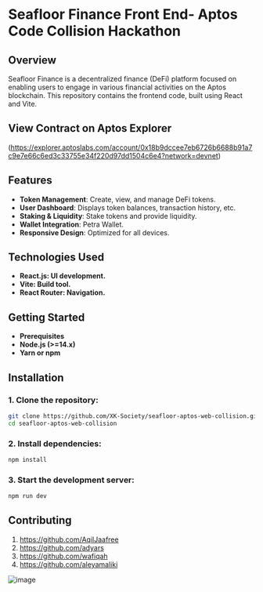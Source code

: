 # Seafloor Finance Front End- Aptos Code Collision Hackathon

## Overview
Seafloor Finance is a decentralized finance (DeFi) platform focused on enabling users to engage in various financial activities on the Aptos blockchain. This repository contains the frontend code, built using React and Vite.

## View Contract on Aptos Explorer
(https://explorer.aptoslabs.com/account/0x18b9dccee7eb6726b6688b91a7c9e7e66c6ed3c33755e34f220d97dd1504c6e4?network=devnet)

## Features
- **Token Management**: Create, view, and manage DeFi tokens.
- **User Dashboard**: Displays token balances, transaction history, etc.
- **Staking & Liquidity**: Stake tokens and provide liquidity.
- **Wallet Integration**: Petra Wallet.
- **Responsive Design**: Optimized for all devices.

## Technologies Used
- **React.js: UI development.**
- **Vite: Build tool.**
- **React Router: Navigation.**

## Getting Started
- **Prerequisites**
- **Node.js (>=14.x)**
- **Yarn or npm**

## Installation
### 1. Clone the repository:
```bash
git clone https://github.com/XK-Society/seafloor-aptos-web-collision.git
cd seafloor-aptos-web-collision
```

### 2. Install dependencies:
```bash
npm install
```

### 3. Start the development server:
```bash
npm run dev
```

## Contributing
1. https://github.com/AqilJaafree
2. https://github.com/adyars
3. https://github.com/wafiqah
4. https://github.com/aleyamaliki


![image](https://github.com/user-attachments/assets/d202b90b-3409-4d31-b751-03b1ae005912)
